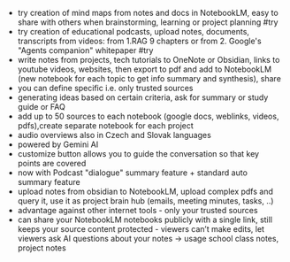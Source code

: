  - try creation of mind maps from notes and docs in NotebookLM, easy to share with others when brainstorming, learning or project planning #try
  - try creation of educational podcasts, upload notes, documents, transcripts from videos: from 1.RAG 9 chapters or from 2. Google's "Agents companion" whitepaper #try
  - write notes from projects, tech tutorials to OneNote or Obsidian, links to youtube videos, websites, then export to pdf and add to NotebookLM (new notebook for each topic to get info summary and synthesis), share
  - you can define specific i.e. only trusted sources
  - generating ideas based on certain criteria, ask for summary or study guide or FAQ
  - add up to 50 sources to each notebook (google docs, weblinks, videos, pdfs),create separate notebook for each project
  - audio overviews also in Czech and Slovak languages
  - powered by Gemini AI
  - customize button allows you to guide the conversation so that key points are covered
  - now with Podcast "dialogue" summary feature + standard auto summary feature
  - upload notes from obsidian to NotebookLM, upload complex pdfs and query it, use it as project brain hub (emails, meeting minutes, tasks, ..)
  - advantage against other internet tools - only your trusted sources
  - can share your NotebookLM notebooks publicly with a single link, still keeps your source content protected - viewers can’t make edits, let viewers ask AI questions about your notes -> usage school class notes, project notes